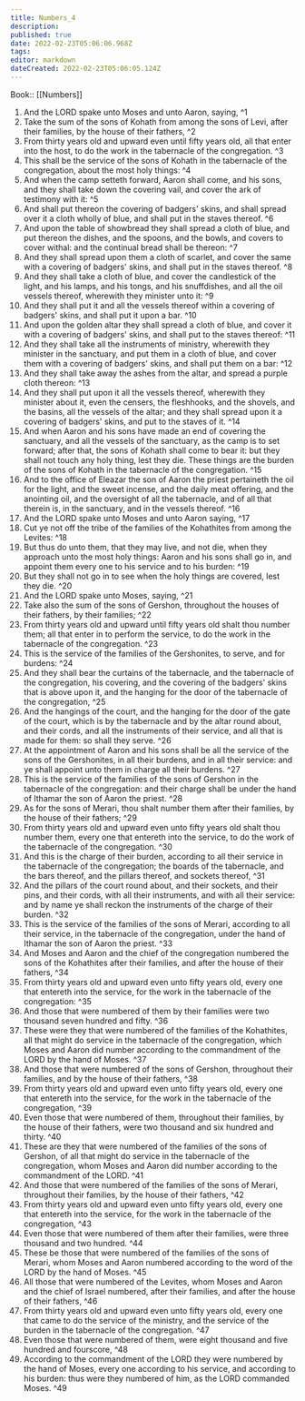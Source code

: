 ```yaml
---
title: Numbers_4
description: 
published: true
date: 2022-02-23T05:06:06.968Z
tags: 
editor: markdown
dateCreated: 2022-02-23T05:06:05.124Z
---
```


 Book:: [[Numbers]]
 1. And the LORD spake unto Moses and unto Aaron, saying, ^1
 2. Take the sum of the sons of Kohath from among the sons of Levi, after their families, by the house of their fathers, ^2
 3. From thirty years old and upward even until fifty years old, all that enter into the host, to do the work in the tabernacle of the congregation. ^3
 4. This shall be the service of the sons of Kohath in the tabernacle of the congregation, about the most holy things: ^4
 5. And when the camp setteth forward, Aaron shall come, and his sons, and they shall take down the covering vail, and cover the ark of testimony with it: ^5
 6. And shall put thereon the covering of badgers' skins, and shall spread over it a cloth wholly of blue, and shall put in the staves thereof. ^6
 7. And upon the table of showbread they shall spread a cloth of blue, and put thereon the dishes, and the spoons, and the bowls, and covers to cover withal: and the continual bread shall be thereon: ^7
 8. And they shall spread upon them a cloth of scarlet, and cover the same with a covering of badgers' skins, and shall put in the staves thereof. ^8
 9. And they shall take a cloth of blue, and cover the candlestick of the light, and his lamps, and his tongs, and his snuffdishes, and all the oil vessels thereof, wherewith they minister unto it: ^9
 10. And they shall put it and all the vessels thereof within a covering of badgers' skins, and shall put it upon a bar. ^10
 11. And upon the golden altar they shall spread a cloth of blue, and cover it with a covering of badgers' skins, and shall put to the staves thereof: ^11
 12. And they shall take all the instruments of ministry, wherewith they minister in the sanctuary, and put them in a cloth of blue, and cover them with a covering of badgers' skins, and shall put them on a bar: ^12
 13. And they shall take away the ashes from the altar, and spread a purple cloth thereon: ^13
 14. And they shall put upon it all the vessels thereof, wherewith they minister about it, even the censers, the fleshhooks, and the shovels, and the basins, all the vessels of the altar; and they shall spread upon it a covering of badgers' skins, and put to the staves of it. ^14
 15. And when Aaron and his sons have made an end of covering the sanctuary, and all the vessels of the sanctuary, as the camp is to set forward; after that, the sons of Kohath shall come to bear it: but they shall not touch any holy thing, lest they die. These things are the burden of the sons of Kohath in the tabernacle of the congregation. ^15
 16. And to the office of Eleazar the son of Aaron the priest pertaineth the oil for the light, and the sweet incense, and the daily meat offering, and the anointing oil, and the oversight of all the tabernacle, and of all that therein is, in the sanctuary, and in the vessels thereof. ^16
 17. And the LORD spake unto Moses and unto Aaron saying, ^17
 18. Cut ye not off the tribe of the families of the Kohathites from among the Levites: ^18
 19. But thus do unto them, that they may live, and not die, when they approach unto the most holy things: Aaron and his sons shall go in, and appoint them every one to his service and to his burden: ^19
 20. But they shall not go in to see when the holy things are covered, lest they die. ^20
 21. And the LORD spake unto Moses, saying, ^21
 22. Take also the sum of the sons of Gershon, throughout the houses of their fathers, by their families; ^22
 23. From thirty years old and upward until fifty years old shalt thou number them; all that enter in to perform the service, to do the work in the tabernacle of the congregation. ^23
 24. This is the service of the families of the Gershonites, to serve, and for burdens: ^24
 25. And they shall bear the curtains of the tabernacle, and the tabernacle of the congregation, his covering, and the covering of the badgers' skins that is above upon it, and the hanging for the door of the tabernacle of the congregation, ^25
 26. And the hangings of the court, and the hanging for the door of the gate of the court, which is by the tabernacle and by the altar round about, and their cords, and all the instruments of their service, and all that is made for them: so shall they serve. ^26
 27. At the appointment of Aaron and his sons shall be all the service of the sons of the Gershonites, in all their burdens, and in all their service: and ye shall appoint unto them in charge all their burdens. ^27
 28. This is the service of the families of the sons of Gershon in the tabernacle of the congregation: and their charge shall be under the hand of Ithamar the son of Aaron the priest. ^28
 29. As for the sons of Merari, thou shalt number them after their families, by the house of their fathers; ^29
 30. From thirty years old and upward even unto fifty years old shalt thou number them, every one that entereth into the service, to do the work of the tabernacle of the congregation. ^30
 31. And this is the charge of their burden, according to all their service in the tabernacle of the congregation; the boards of the tabernacle, and the bars thereof, and the pillars thereof, and sockets thereof, ^31
 32. And the pillars of the court round about, and their sockets, and their pins, and their cords, with all their instruments, and with all their service: and by name ye shall reckon the instruments of the charge of their burden. ^32
 33. This is the service of the families of the sons of Merari, according to all their service, in the tabernacle of the congregation, under the hand of Ithamar the son of Aaron the priest. ^33
 34. And Moses and Aaron and the chief of the congregation numbered the sons of the Kohathites after their families, and after the house of their fathers, ^34
 35. From thirty years old and upward even unto fifty years old, every one that entereth into the service, for the work in the tabernacle of the congregation: ^35
 36. And those that were numbered of them by their families were two thousand seven hundred and fifty. ^36
 37. These were they that were numbered of the families of the Kohathites, all that might do service in the tabernacle of the congregation, which Moses and Aaron did number according to the commandment of the LORD by the hand of Moses. ^37
 38. And those that were numbered of the sons of Gershon, throughout their families, and by the house of their fathers, ^38
 39. From thirty years old and upward even unto fifty years old, every one that entereth into the service, for the work in the tabernacle of the congregation, ^39
 40. Even those that were numbered of them, throughout their families, by the house of their fathers, were two thousand and six hundred and thirty. ^40
 41. These are they that were numbered of the families of the sons of Gershon, of all that might do service in the tabernacle of the congregation, whom Moses and Aaron did number according to the commandment of the LORD. ^41
 42. And those that were numbered of the families of the sons of Merari, throughout their families, by the house of their fathers, ^42
 43. From thirty years old and upward even unto fifty years old, every one that entereth into the service, for the work in the tabernacle of the congregation, ^43
 44. Even those that were numbered of them after their families, were three thousand and two hundred. ^44
 45. These be those that were numbered of the families of the sons of Merari, whom Moses and Aaron numbered according to the word of the LORD by the hand of Moses. ^45
 46. All those that were numbered of the Levites, whom Moses and Aaron and the chief of Israel numbered, after their families, and after the house of their fathers, ^46
 47. From thirty years old and upward even unto fifty years old, every one that came to do the service of the ministry, and the service of the burden in the tabernacle of the congregation. ^47
 48. Even those that were numbered of them, were eight thousand and five hundred and fourscore, ^48
 49. According to the commandment of the LORD they were numbered by the hand of Moses, every one according to his service, and according to his burden: thus were they numbered of him, as the LORD commanded Moses. ^49
